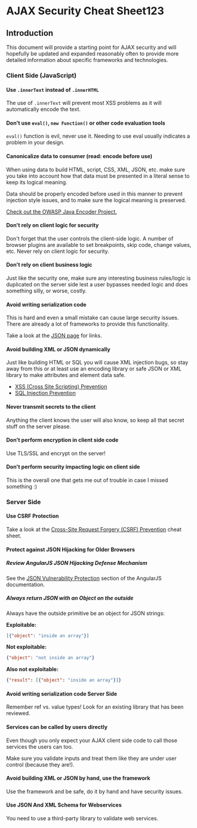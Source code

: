 # AJAX Security Cheat Sheet123

## Introduction

This document will provide a starting point for AJAX security and will hopefully be updated and expanded reasonably often to provide more detailed information about specific frameworks and technologies.

### Client Side (JavaScript)

#### Use `.innerText` instead of `.innerHTML`

The use of `.innerText` will prevent most XSS problems as it will automatically encode the text.

#### Don't use `eval()`, `new Function()` or other code evaluation tools

`eval()` function is evil, never use it. Needing to use eval usually indicates a problem in your design.

#### Canonicalize data to consumer (read: encode before use)

When using data to build HTML, script, CSS, XML, JSON, etc. make sure you take into account how that data must be presented in a literal sense to keep its logical meaning.

Data should be properly encoded before used in this manner to prevent injection style issues, and to make sure the logical meaning is preserved.

[Check out the OWASP Java Encoder Project.](https://owasp.org/www-project-java-encoder/)

#### Don't rely on client logic for security

Don't forget that the user controls the client-side logic. A number of browser plugins are available to set breakpoints, skip code, change values, etc. Never rely on client logic for security.

#### Don't rely on client business logic

Just like the security one, make sure any interesting business rules/logic is duplicated on the server side lest a user bypasses needed logic and does something silly, or worse, costly.

#### Avoid writing serialization code

This is hard and even a small mistake can cause large security issues. There are already a lot of frameworks to provide this functionality.

Take a look at the [JSON page](http://www.json.org/) for links.

#### Avoid building XML or JSON dynamically

Just like building HTML or SQL you will cause XML injection bugs, so stay away from this or at least use an encoding library or safe JSON or XML library to make attributes and element data safe.

- [XSS (Cross Site Scripting) Prevention](Cross_Site_Scripting_Prevention_Cheat_Sheet.md)
- [SQL Injection Prevention](SQL_Injection_Prevention_Cheat_Sheet.md)

#### Never transmit secrets to the client

Anything the client knows the user will also know, so keep all that secret stuff on the server please.

#### Don't perform encryption in client side code

Use TLS/SSL and encrypt on the server!

#### Don't perform security impacting logic on client side

This is the overall one that gets me out of trouble in case I missed something :)

### Server Side

#### Use CSRF Protection

Take a look at the [Cross-Site Request Forgery (CSRF) Prevention](Cross-Site_Request_Forgery_Prevention_Cheat_Sheet.md) cheat sheet.

#### Protect against JSON Hijacking for Older Browsers

##### Review AngularJS JSON Hijacking Defense Mechanism

See the [JSON Vulnerability Protection](https://docs.angularjs.org/api/ng/service/$http#json-vulnerability-protection) section of the AngularJS documentation.

##### Always return JSON with an Object on the outside

Always have the outside primitive be an object for JSON strings:

**Exploitable:**

```json
[{"object": "inside an array"}]
```

**Not exploitable:**

```json
{"object": "not inside an array"}
```

**Also not exploitable:**

```json
{"result": [{"object": "inside an array"}]}
```

#### Avoid writing serialization code Server Side

Remember ref vs. value types! Look for an existing library that has been reviewed.

#### Services can be called by users directly

Even though you only expect your AJAX client side code to call those services the users can too.

Make sure you validate inputs and treat them like they are under user control (because they are!).

#### Avoid building XML or JSON by hand, use the framework

Use the framework and be safe, do it by hand and have security issues.

#### Use JSON And XML Schema for Webservices

You need to use a third-party library to validate web services.
